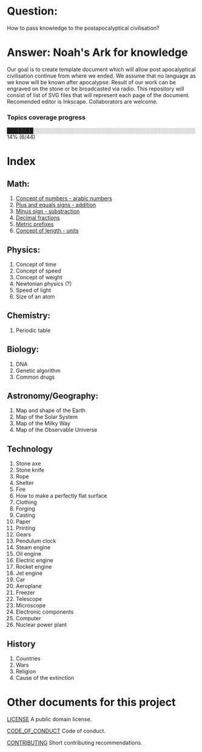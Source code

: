 # Question:
How to pass knowledge to the postapocalyptical civilisation?

# Answer: Noah's Ark for knowledge
Our goal is to create template document which will allow post apocalyptical civilisation continue from where we ended. We assume that no language as we know will be known after apocalypse. Result of our work can be engraved on the stone or be broadcasted via radio. This repository will consist of list of SVG files that will represent each page of the document. Recomended editor is Inkscape. Collaborators are welcome. 

### Topics coverage progress
███████░░░░░░░░░░░░░░░░░░░░░░░░░░░░░░░░░░░░░░░░░░░ 14% (6/44)

# Index
## Math:

1. [Concept of numbers - arabic numbers](Math/1.%20Concept%20of%20numbers%20-%20arabic%20numbers.svg)
2. [Plus and equals signs - addition](Math/2.%20Plus%20and%20equals%20signs%20-%20addition.svg)
3. [Minus sign - substraction](Math/3.%20Minus%20sign%20-%20substraction.svg)
4. [Decimal fractions](Math/4.%20Decimal%20fractions.svg)
5. [Metric prefixes](Math/5.%20Metric%20prefixes.svg)
6. [Concept of length - units](Math/6.%20Concept%20of%20length%20-%20units.svg)

## Physics:

1. Concept of time
2. Concept of speed
3. Concept of weight
4. Newtonian physics (?)
5. Speed of light
6. Size of an atom

## Chemistry:

1. Periodic table

## Biology:

1. DNA
2. Genetic algorithm
3. Common drugs

## Astronomy/Geography:

1. Map and shape of the Earth
2. Map of the Solar System
3. Map of the Milky Way
4. Map of the Observable Universe

## Technology

1. Stone axe
2. Stone knife
3. Rope
4. Shelter
5. Fire
6. How to make a perfectly flat surface
7. Clothing
8. Forging
9. Casting
10. Paper
11. Printing
12. Gears
13. Pendulum clock
14. Steam engine
15. Oil engine
16. Electric engine
17. Rocket engine
18. Jet engine
19. Car
20. Aeroplane
21. Freezer
22. Telescope
23. Microscope
24. Electronic components
25. Computer
26. Nuclear power plant 

## History

1. Countries
2. Wars
3. Religion
4. Cause of the extinction

# Other documents for this project
[LICENSE](LICENSE) A public domain license.

[CODE_OF_CONDUCT](CODE_OF_CONDUCT.md) Code of conduct.

[CONTRIBUTING](CONTRIBUTING.md) Short contributing recommendations.

